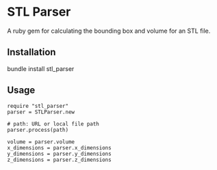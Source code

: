 # STL Parser

A ruby gem for calculating the bounding box and volume for an STL file.


## Installation
bundle install stl_parser

## Usage

	require "stl_parser"
	parser = STLParser.new

	# path: URL or local file path
	parser.process(path)
	
	volume = parser.volume
	x_dimensions = parser.x_dimensions
	y_dimensions = parser.y_dimensions
	z_dimensions = parser.z_dimensions
